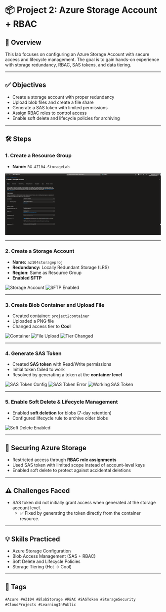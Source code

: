 
# 📦 Project 2: Azure Storage Account + RBAC

## 🧾 Overview
This lab focuses on configuring an Azure Storage Account with secure access and lifecycle management. The goal is to gain hands-on experience with storage redundancy, RBAC, SAS tokens, and data tiering.

---

## ✅ Objectives
- Create a storage account with proper redundancy
- Upload blob files and create a file share
- Generate a SAS token with limited permissions
- Assign RBAC roles to control access
- Enable soft delete and lifecycle policies for archiving

---

## 🛠️ Steps

### 1. Create a Resource Group
- **Name:** `RG-AZ104-StorageLab`

![Resource Group](https://github.com/abarnes285/AZ-104-LABS/blob/f569e59c80e6e258d1ec49a666027f6304379c73/Azure%20Storage%20account%20/Images/image%201.png)

---

### 2. Create a Storage Account
- **Name:** `az104storageproj`
- **Redundancy:** Locally Redundant Storage (LRS)
- **Region:** Same as Resource Group
- **Enabled SFTP**

![Storage Account](images/storage-account.png)
![SFTP Enabled](images/sftp-enabled.png)

---

### 3. Create Blob Container and Upload File
- Created container: `project2container`
- Uploaded a PNG file
- Changed access tier to **Cool**

![Container](images/container.png)
![File Upload](images/file-upload.png)
![Tier Changed](images/tier-change.png)

---

### 4. Generate SAS Token
- Created **SAS token** with Read/Write permissions
- Initial token failed to work
- Resolved by generating a token at the **container level**

![SAS Token Config](images/sas-token.png)
![SAS Token Error](images/sas-error.png)
![Working SAS Token](images/working-sas.png)

---

### 5. Enable Soft Delete & Lifecycle Management
- Enabled **soft deletion** for blobs (7-day retention)
- Configured lifecycle rule to archive older blobs

![Soft Delete Enabled](images/soft-delete.png)

---

## 🔐 Securing Azure Storage
- Restricted access through **RBAC role assignments**
- Used SAS token with limited scope instead of account-level keys
- Enabled soft delete to protect against accidental deletions

---

## ⚠️ Challenges Faced
- SAS token did not initially grant access when generated at the storage account level.
  - ✅ Fixed by generating the token directly from the container resource.

---

## 💡 Skills Practiced
- Azure Storage Configuration
- Blob Access Management (SAS + RBAC)
- Soft Delete and Lifecycle Policies
- Storage Tiering (Hot → Cool)

---

## 🔗 Tags
`#Azure #AZ104 #BlobStorage #RBAC #SASToken #StorageSecurity #CloudProjects #LearningInPublic`
